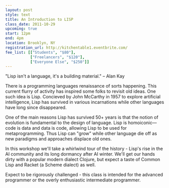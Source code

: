 ```yaml
---
layout: post
style: text
title: An Introduction to LISP
class_date: 2011-10-29
upcoming: true
start: 12pm
end: 4pm
location: Brooklyn, NY
registration_url: http://kitchentable1.eventbrite.com/
fee_list: [["Students", "$80"],
           ["Freelancers", "$120"],
           ["Everyone Else", "$250"]]
---
```

"Lisp isn't a language, it's a building material." – Alan Kay

There is a programming languages renaissance of sorts happening. This current flurry of activity has inspired some folks to revisit old ideas. One such idea is Lisp. Concieved by John McCarthy in 1957 to explore artificial intelligence, Lisp has survived in various incarnations while other languages have long since disappeared.

One of the main reasons Lisp has survived 50+ years is that the notion of evolution is fundamental to the design of language. Lisp is homoiconic—code is data and data is code, allowing Lisp to be used for metaprogramming. Thus Lisp can "grow" while other language die off as new paradigms and approaches displace old ones.

In this workshop we'll take a whirlwind tour of the history - Lisp's rise in the AI community and its long dormancy after AI winter. We'll get our hands dirty with a popular modern dialect Clojure, but expect a taste of Common Lisp and Racket (a Scheme dialect) as well.

Expect to be rigorously challenged - this class is intended for the advanced programmer or the overly enthusiastic intermediate programmer.